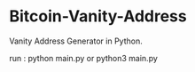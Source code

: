 # Bitcoin-Vanity-Address
Vanity Address Generator in Python.

run : python main.py or python3 main.py
